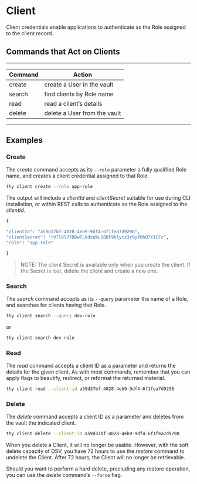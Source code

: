 ﻿[title]: # (Client)
[tags]: # (DevOps Secrets Vault,DSV,)
[priority]: # (1840)

# Client

Client credentials enable applications to authenticate as the Role assigned to the client record.

## Commands that Act on Clients

---

| Command | Action |
| ----- | ----- |
| create | create a User in the vault |
| search | find clients by Role name |
| read | read a client’s details |
| delete | delete a User from the vault |

---

## Examples

### Create

The *create* command accepts as its `--role` parameter a fully qualified Role name, and creates a client credential assigned to that Role.

```BASH
thy client create --role app-role
```

The output will include a *clientId* and *clientSecret* suitable for use during CLI installation, or within REST calls to authenticate as the Role assigned to the *clientId*.

```BASH
{

"clientId": "a59d37bf-4028-4eb9-9df4-6f1fea7d9298",
"clientSecret": "rV7l8l77DDwTLkdzWkL18UF9blycz3r9yfRhQTYICFc",
"role": "app-role"

}
```

> NOTE: The client Secret is available only when you create the client. If the Secret is lost, delete the client and create a new one.

### Search

The *search* command accepts as its `--query` parameter the name of a Role, and searches for clients having that Role.

```BASH
thy client search --query dev-role
```

or

```BASH
thy client search dev-role
```

### Read

The *read* command accepts a client ID as a parameter and returns the details for the given client. As with most commands, remember that you can apply flags to beautify, redirect, or reformat the returned material.

```BASH
thy client read --client-id a59d37bf-4028-4eb9-9df4-6f1fea7d9298
```

### Delete

The *delete* command accepts a client ID as a parameter and deletes from the vault the indicated client.

```BASH
thy client delete --client-id a59d37bf-4028-4eb9-9df4-6f1fea7d9298
```

When you delete a Client, it will no longer be usable. However, with the soft delete capacity of DSV, you have 72 hours to use the *restore* command to undelete the Client. After 72 hours, the Client will no longer be retrievable.

Should you want to perform a hard delete, precluding any restore operation, you can use the *delete* command’s `--force` flag.


  

  

